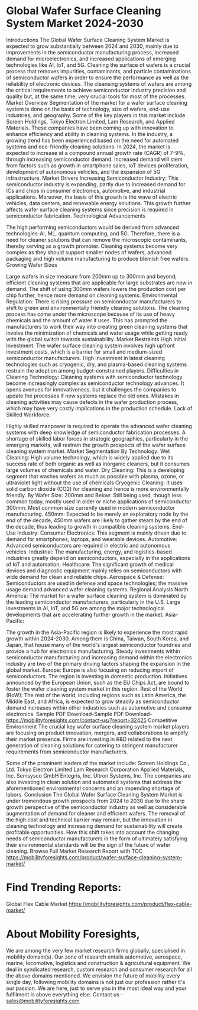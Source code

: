 # Global Wafer Surface Cleaning System Market 2024-2030
Introductions
The Global Wafer Surface Cleaning System Market is expected to grow substantially between 2024 and 2030, mainly due to improvements in the semiconductor manufacturing process, increased demand for microelectronics, and increased applications of emerging technologies like AI, IoT, and 5G. Cleaning the surface of wafers is a crucial process that removes impurities, contaminants, and particle contaminations of semiconductor wafers in order to ensure the performance as well as the reliability of electronic devices. The cleansing systems of wafers are among the critical requirements to achieve semiconductor industry precision and quality but, at the same time, very crucial tools for most of the processes.
Market Overview
Segmentation of the market for a wafer surface cleaning system is done on the basis of technology, size of wafers, end-use industries, and geography. Some of the key players in this market include Screen Holdings, Tokyo Electron Limited, Lam Research, and Applied Materials. These companies have been coming up with innovation to enhance efficiency and ability in cleaning systems. In the industry, a growing trend has been experienced based on the need for automated systems and eco-friendly cleaning solutions.
In 2024, the market is expected to increase at a compound annual growth rate (CAGR) of 7-9%, through increasing semiconductor demand. Increased demand will stem from factors such as growth in smartphone sales, IoT devices proliferation, development of autonomous vehicles, and the expansion of 5G infrastructure.
Market Drivers
Increasing Semiconductor Industry:
This semiconductor industry is expanding, partly due to increased demand for ICs and chips in consumer electronics, automotive, and industrial applications. Moreover, the basis of this growth is the wave of electric vehicles, data centers, and renewable energy solutions.
This growth further affects wafer surface cleaning systems since precision is required in semiconductor fabrication.
Technological Advancements


The high performing semiconductors would be derived from advanced technologies-AI, ML, quantum computing, and 5G. Therefore, there is a need for cleaner solutions that can remove the microscopic contaminants, thereby serving as a growth promoter.
Cleaning systems become very complex as they should support smaller nodes of wafers, advanced packaging and high volume manufacturing to produce blemish free wafers.
Growing Wafer Sizes


Large wafers in size measure from 200mm up to 300mm and beyond; efficient cleaning systems that are applicable for large substrates are now in demand. The shift of using 300mm wafers lowers the production cost per chip further, hence more demand on cleaning systems.
Environmental Regulation:
There is rising pressure on semiconductor manufacturers to shift to green and environmentally friendly cleaning solutions. The cleaning process has come under the microscope because of its use of heavy chemicals and the amount of water it uses. This has prompted the manufacturers to work their way into creating green cleaning systems that involve the minimization of chemicals and water usage while getting ready with the global switch towards sustainability.
Market Restraints
High Initial Investment:
The wafer surface cleaning system involves high upfront investment costs, which is a barrier for small and medium-sized semiconductor manufacturers. High investment in latest cleaning technologies such as cryogenic, dry, and plasma-based cleaning systems restrain the adoption among budget-constrained players.
Difficulties in Cleaning Technology:
Cleaning systems with semiconductor technology become increasingly complex as semiconductor technology advances. It opens avenues for innovativeness, but it challenges the companies to update the processes if new systems replace the old ones. Mistakes in cleaning activities may cause defects in the wafer production process, which may have very costly implications in the production schedule.
Lack of Skilled Workforce:


Highly skilled manpower is required to operate the advanced wafer cleaning systems with deep knowledge of semiconductor fabrication processes. A shortage of skilled labor forces in strategic geographies, particularly in the emerging markets, will restrain the growth prospects of the wafer surface cleaning system market.
Market Segmentation
By Technology:
Wet Cleaning: High volume technology, which is widely applied due to its success rate of both organic as well as inorganic cleaners, but it consumes large volumes of chemicals and water.
Dry Cleaning: This is a developing segment that washes wafers as much as possible with plasma, ozone, or ultraviolet light without the use of chemicals
Cryogenic Cleaning: It uses solid carbon dioxide (CO2) for cleaning and hence is more environmentally friendly.
By Wafer Size:
200mm and Below: Still being used, though less common today, mostly used in older or niche applications of semiconductor
300mm: Most common size currently used in modern semiconductor manufacturing.
450mm: Expected to be merely an exploratory node by the end of the decade, 450mm wafers are likely to gather steam by the end of the decade, thus leading to growth in compatible cleaning systems.
End-Use Industry:
Consumer Electronics: This segment is mainly driven due to demand for smartphones, laptops, and wearable devices.
Automotive: Advanced semiconductors are required in electric and autonomous vehicles.
Industrial: The manufacturing, energy, and logistics-based industries greatly depend on semiconductors, especially in the applications of IoT and automation.
Healthcare: The significant growth of medical devices and diagnostic equipment mainly relies on semiconductors with wide demand for clean and reliable chips.
Aerospace & Defense: Semiconductors are used in defense and space technologies; the massive usage demand advanced wafer cleaning systems.
Regional Analysis
North America:
The market for a wafer surface cleaning system is dominated by the leading semiconductor manufacturers, particularly in the U.S. Large investments in AI, IoT, and 5G are among the major technological developments that are accelerating further growth in the market.
Asia-Pacific:


The growth in the Asia-Pacific region is likely to experience the most rapid growth within 2024-2030. Among them is China, Taiwan, South Korea, and Japan, that house many of the world's largest semiconductor foundries and provide a hub for electronics manufacturing.
Steady investments within semiconductor manufacturing and increasing demand within the electronics industry are two of the primary driving factors shaping the expansion in the global market.
Europe:
Europe is also focusing on reducing import of semiconductors. The region is investing in domestic production. Initiatives announced by the European Union, such as the EU Chips Act, are bound to foster the wafer cleaning system market in this region.
Rest of the World (RoW):
The rest of the world, including regions such as Latin America, the Middle East, and Africa, is expected to grow steadily as semiconductor demand increases within other industries such as automotive and consumer electronics.
Sample PDF Download-Sample PDF Download- https://mobilityforesights.com/contact-us/?report=32425
Competitive Environment
The crucial key wafer surface cleaning system market players are focusing on product innovation, mergers, and collaborations to amplify their market presence. Firms are investing in R&D related to the next generation of cleaning solutions for catering to stringent manufacturer requirements from semiconductor manufacturers.


Some of the prominent leaders of the market include:
Screen Holdings Co., Ltd.
Tokyo Electron Limited
Lam Research Corporation
Applied Materials, Inc.
Semsysco GmbH
Entegris, Inc.
Ultron Systems, Inc.
The companies are also investing in clean solution and automated systems that address the aforementioned environmental concerns and an impending shortage of labors.
Conclusion
The Global Wafer Surface Cleaning System Market is under tremendous growth prospects from 2024 to 2030 due to the sharp growth perspective of the semiconductor industry as well as considerable augmentation of demand for cleaner and efficient wafers. The removal of the high cost and technical barrier may remain, but the innovation in cleaning technology and increasing demand for sustainability will create profitable opportunities. How this shift takes into account the changing needs of semiconductor manufacturers in the form of ultimately satisfying their environmental standards will be the sign of the future of wafer cleaning.
Browse Full Market Research Report with TOC https://mobilityforesights.com/product/wafer-surface-cleaning-system-market/

# Find Trending Reports:

Global Flex Cable Market https://mobilityforesights.com/product/flex-cable-market/


# About Mobility Foresights,
We are among the very few market research firms globally, specialised in mobility domain(s). Our zone of research entails automotive, aerospace, marine, locomotive, logistics and construction & agricultural equipment. We deal in syndicated research, custom research and consumer research for all the above domains mentioned.
We envision the future of mobility every single day, following mobility domains is not just our profession rather it's our passion. We are here, just to serve you in the most ideal way and your fulfilment is above everything else. Contact us -  sales@mobilityforesights.com 




